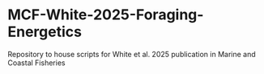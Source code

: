 # MCF-White-2025-Foraging-Energetics
Repository to house scripts for White et al. 2025 publication in Marine and Coastal Fisheries
